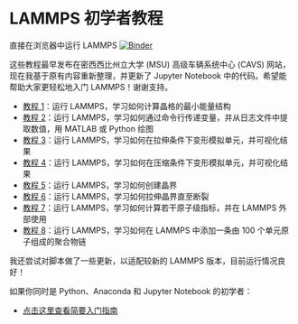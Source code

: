 # LAMMPS 初学者教程

直接在浏览器中运行 LAMMPS [![Binder](https://mybinder.org/badge_logo.svg)](https://mybinder.org/v2/gh/matbinder/lammps-tutorials/master)

这些教程最早发布在密西西比州立大学 (MSU) 高级车辆系统中心 (CAVS) 网站，现在我基于原有内容重新整理，并更新了 Jupyter Notebook 中的代码。希望能帮助大家更轻松地入门 LAMMPS！谢谢支持。

* [教程 1](LAMMPS-Tutorials-01.ipynb)：运行 LAMMPS，学习如何计算晶格的最小能量结构  
* [教程 2](LAMMPS-Tutorials-02.ipynb)：运行 LAMMPS，学习如何通过命令行传递变量，并从日志文件中提取数值，用 MATLAB 或 Python 绘图  
* [教程 3](LAMMPS-Tutorials-03.ipynb)：运行 LAMMPS，学习如何在拉伸条件下变形模拟单元，并可视化结果  
* [教程 4](LAMMPS-Tutorials-04.ipynb)：运行 LAMMPS，学习如何在压缩条件下变形模拟单元，并可视化结果  
* [教程 5](LAMMPS-Tutorials-05.ipynb)：运行 LAMMPS，学习如何创建晶界  
* [教程 6](LAMMPS-Tutorials-06.ipynb)：运行 LAMMPS，学习如何拉伸晶界直至断裂  
* [教程 7](LAMMPS-Tutorials-07.ipynb)：运行 LAMMPS，学习如何计算若干原子级指标，并在 LAMMPS 外部使用  
* [教程 8](LAMMPS-Tutorials-08.ipynb)：运行 LAMMPS，学习如何在 LAMMPS 中添加一条由 100 个单元原子组成的聚合物链  

我还尝试对脚本做了一些更新，以适配较新的 LAMMPS 版本，目前运行情况良好！

如果你同时是 Python、Anaconda 和 Jupyter Notebook 的初学者：  
* [点击这里查看简要入门指南](HowToJupyterNotebook.ipynb)
